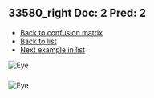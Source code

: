 ## 33580_right Doc: 2 Pred: 2
- [Back to confusion matrix](https://github.com/juliandewit/kaggle_retinopathy/blob/master/matrix.md)
- [Back to list](https://github.com/juliandewit/kaggle_retinopathy/blob/master/lists/22/list.md)
- [Next example in list](https://github.com/juliandewit/kaggle_retinopathy/blob/master/lists/22/33/33626_right.md)

![Eye](https://retinopaty.blob.core.windows.net/size1024/33580_right_2.jpeg)

### 

![Eye]()
